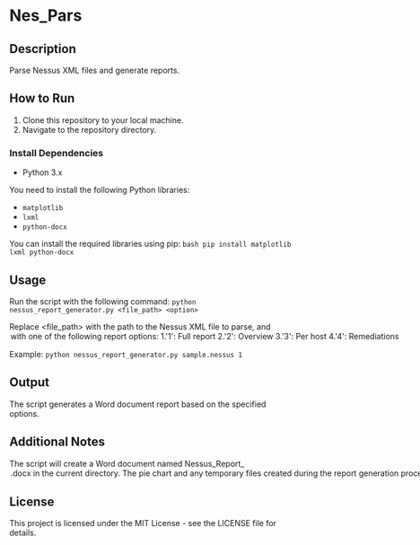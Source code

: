 # Nes_Pars

## Description
Parse Nessus XML files and generate reports.

## How to Run
1. Clone this repository to your local machine.
2. Navigate to the repository directory.

### Install Dependencies
- Python 3.x

You need to install the following Python libraries:
- `matplotlib`
- `lxml`
- `python-docx`

You can install the required libraries using pip:
`bash pip install matplotlib lxml python-docx`

## Usage
Run the script with the following command:
`python nessus_report_generator.py <file_path> <option>`

Replace <file_path> with the path to the Nessus XML file to parse, and <option> with one of the following report options:
1.'1': Full report
2.'2': Overview
3.'3': Per host
4.'4': Remediations

Example:
`python nessus_report_generator.py sample.nessus 1`

## Output
The script generates a Word document report based on the specified options.

## Additional Notes
The script will create a Word document named Nessus_Report_<option>.docx in the current directory.
The pie chart and any temporary files created during the report generation process will be automatically removed.
It's recommended to review and clean the input Nessus XML file before generating the report to ensure accurate results.
For large Nessus XML files, the report generation process may take some time. Be patient while the script processes the data.
Structure
nessus_report_generator.py: The main Python script for generating the report.
sample.nessus: Example Nessus XML file for testing purposes.
LICENSE: License file for the repository.
README.md: Readme file providing instructions and information about the script.
Contributing
Contributions are welcome! If you have suggestions, improvements, or bug fixes, please open an issue or create a pull request.

## License
This project is licensed under the MIT License - see the LICENSE file for details.
